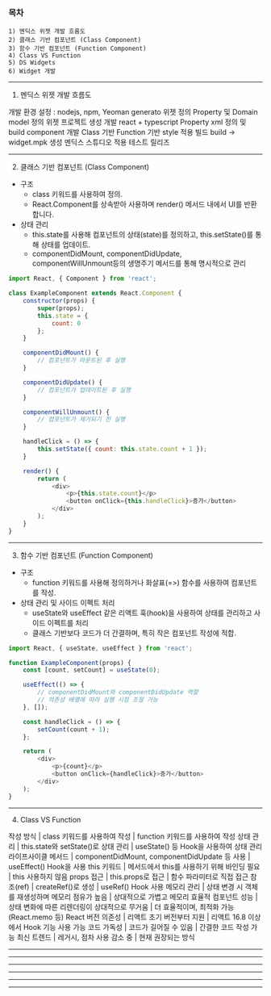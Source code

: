 ### 목차

```
1) 멘딕스 위젯 개발 흐름도
2) 클래스 기반 컴포넌트 (Class Component)
3) 함수 기반 컴포넌트 (Function Component)
4) Class VS Function
5) DS Widgets
6) Widget 개발
```
------------------------------------------------------------------
1) 멘딕스 위젯 개발 흐름도

개발 환경 설정 : nodejs, npm, Yeoman generato
위젯 정의
    Property 및 Domain model 정의
위젯 프로젝트 생성
개발
    react + typescript
    Property xml 정의 및 build
    component 개발
        Class 기반
        Function 기반
    style 적용
빌드
    build -> widget.mpk 생성
    멘딕스 스튜디오 적용
테스트
릴리즈


------------------------------------------------------------------
2) 클래스 기반 컴포넌트 (Class Component)
- 구조
  - class 키워드를 사용하여 정의.
  - React.Component를 상속받아 사용하며 render() 메서드 내에서 UI를 반환합니다.
- 상태 관리
  - this.state를 사용해 컴포넌트의 상태(state)를 정의하고, this.setState()를 통해 상태를 업데이트.
  - componentDidMount, componentDidUpdate, componentWillUnmount등의 생명주기 메서드를 통해 명시적으로 관리
```javascript
import React, { Component } from 'react';

class ExampleComponent extends React.Component {
    constructor(props) {
        super(props);
        this.state = {
            count: 0
        };
    }

    componentDidMount() {
        // 컴포넌트가 마운트된 후 실행
    }

    componentDidUpdate() {
        // 컴포넌트가 업데이트된 후 실행
    }

    componentWillUnmount() {
        // 컴포넌트가 제거되기 전 실행
    }

    handleClick = () => {
        this.setState({ count: this.state.count + 1 });
    }

    render() {
        return (
            <div>
                <p>{this.state.count}</p>
                <button onClick={this.handleClick}>증가</button>
            </div>
        );
    }
}
```

------------------------------------------------------------------
3) 함수 기반 컴포넌트 (Function Component)
- 구조
  - function 키워드를 사용해 정의하거나 화살표(=>) 함수를 사용하여 컴포넌트를 작성.
- 상태 관리 및 사이드 이펙트 처리
  - useState와 useEffect 같은 리액트 훅(hook)을 사용하여 상태를 관리하고 사이드 이펙트를 처리
  - 클래스 기반보다 코드가 더 간결하며, 특히 작은 컴포넌트 작성에 적합.

```javascript
import React, { useState, useEffect } from 'react';

function ExampleComponent(props) {
    const [count, setCount] = useState(0);

    useEffect(() => {
        // componentDidMount와 componentDidUpdate 역할
        // 의존성 배열에 따라 실행 시점 조절 가능
    }, []);

    const handleClick = () => {
        setCount(count + 1);
    };

    return (
        <div>
            <p>{count}</p>
            <button onClick={handleClick}>증가</button>
        </div>
    );
}
```



------------------------------------------------------------------
4) Class VS Function

작성 방식 | class 키워드를 사용하여 작성 | function 키워드를 사용하여 작성
상태 관리 | this.state와 setState()로 상태 관리 | useState() 등 Hook을 사용하여 상태 관리
라이프사이클 메서드 | componentDidMount, componentDidUpdate 등 사용 | useEffect() Hook을 사용
this 키워드 | 메서드에서 this를 사용하기 위해 바인딩 필요 | this 사용하지 않음
props 접근 | this.props로 접근 | 함수 파라미터로 직접 접근
참조(ref) | createRef()로 생성 | useRef() Hook 사용
메모리 관리 | 상태 변경 시 객체를 재생성하며 메모리 점유가 높음 | 상대적으로 가볍고 메모리 효율적
컴포넌트 성능 | 상태 변화에 따른 리렌더링이 상대적으로 무거움 | 더 효율적이며, 최적화 가능 (React.memo 등)
React 버전 의존성 | 리액트 초기 버전부터 지원 | 리액트 16.8 이상에서 Hook 기능 사용 가능
코드 가독성 | 코드가 길어질 수 있음 | 간결한 코드 작성 가능
최신 트렌드 | 레거시, 점차 사용 감소 중 | 현재 권장되는 방식

------------------------------------------------------------------


------------------------------------------------------------------


------------------------------------------------------------------


------------------------------------------------------------------


------------------------------------------------------------------


------------------------------------------------------------------
